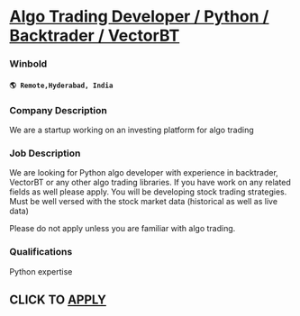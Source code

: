 # [Algo Trading Developer / Python / Backtrader / VectorBT](https://www.remotewlb.com/apply/algo-trading-developer-python-backtrader-vectorbt)  
### Winbold  
#### `🌎 Remote,Hyderabad, India`  

### **Company Description**

We are a startup working on an investing platform for algo trading

###  **Job Description**

We are looking for Python algo developer with experience in backtrader, VectorBT or any other algo trading libraries. If you have work on any related fields as well please apply. You will be developing stock trading strategies. Must be well versed with the stock market data (historical as well as live data)

Please do not apply unless you are familiar with algo trading.

### **Qualifications**

Python expertise

  
## CLICK TO [APPLY](https://www.remotewlb.com/apply/algo-trading-developer-python-backtrader-vectorbt)

